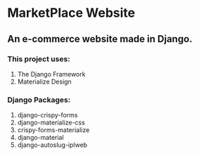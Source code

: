 # MarketPlace Website
## An e-commerce website made in Django.
### This project uses:
1. The Django Framework
2. Materialize Design
### Django Packages:
1. django-crispy-forms
2. django-materialize-css
3. crispy-forms-materialize
4. django-material
5. django-autoslug-iplweb
